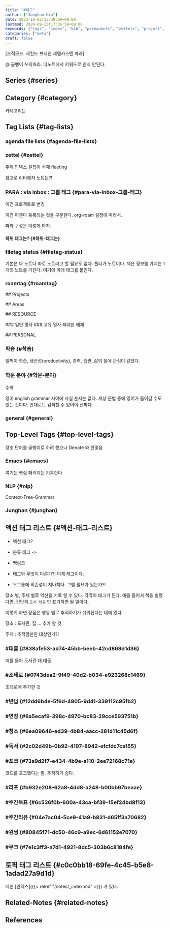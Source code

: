 ```yaml
---
title: "#태그"
author: ["Junghan Kim"]
date: 2023-10-05T13:39:00+09:00
lastmod: 2024-09-23T17:36:59+09:00
keywords: ["tags", "index", "bib", "permanents", "zettels", "project", "areas", "resources", "archives", "meta", "terms", "person", "private", "public", "textmaster", "health", "productivity", "writing", "trip", "travel", "journey", "family", "texteditor", "IDE", "racket", "SICP", "clojure", "lisp", "emacslisp", "clojurescript", "LSP", "usesthis", "tools", "reading", "orgmode", "debug", "awareness", "engineering", "parenting", "adventures", "authors", "blogging", "commerce", "course", "algorithm", "community", "creativity", "snippet", "vim", "games", "PKM", "movies", "opensource", "keybindings", "personal", "poetry", "ebook", "probability", "datalog", "database", "knowledge-graph", "problemsolving", "functionalprogramming", "bootcamp", "leetcode", "jhcode", "livecoding", "glossary", "formats", "mathjax", "publishers", "reflections", "reviews", "todayilearned", "indistractable", "indispensable", "uniqueness", "linter", "vale", "hangul", "offline", "dictionary", "people", "manual", "devdocs", "cheat", "tips", "grammar", "dotfiles", "template", "zettelkasten", "digitalgarden", "PARA", "BASB", "orgroam", "denote", "ekg", "bibliography", "enthusiast", "aggregator", "web-browser", "ubuntu", "latex", "sed", "ADHD", "spirituality", "timeline", "education", "stem", "learning", "spaced-repetition", "chromebook", "mathematics", "english", "Y2021", "Y2022", "Y2023", "Y2024", "emacs", "dired", "regex", "autocompletion", "NLP", "CFG", "junghan"]
categories: ["meta"]
draft: false
---
```


[조직모드: 세컨드 브레인 제텔카스텐 파라]

@ 골벵이 쓰지마라. 디노트에서 키워드로 인식 안된다.


## Series {#series}


## Category {#category}

카테고리는


## Tag Lists {#tag-lists}


### agenda file lists {#agenda-file-lists}


### zettel {#zettel}

주제 인덱스 길잡이 삭제 fleeting

참고로 리터레처 노트는?!


### PARA : via inbox : 그룹 태그 {#para-via-inbox-그룹-태그}

이건 프로젝트로 변경

이건 어젠다 등록되는 것을 구분한다. org-roam 설정에 따라서.

파라 구성은 이렇게 하자.


#### 하위 태그는? {#하위-태그는}


### filetag status {#filetag-status}

기본은 다 노트다 따로 노트라고 할 필요도 없다. 폴더가 노트이다. 책은 정보를 가지는 1 개의 노트를 가진다. 여기에 아래 태그를 붙인다.


### roamtag {#roamtag}

\## Projects

\## Areas

\## RESOURCE

\### 일반 명사 \### 고유 명사 최대한 배제

\## PERSONAL


### 학습 {#학습}

일찍이 학습, 생산성(productivity), 경력, 습관, 삶의 질에 관심이 깊었다.


### 학문 분야 {#학문-분야}

수학

영어 english grammar 사이에 사실 순서는 없다. 세상 문법 중에 영어가 들어갈 수도 있는 것이다. 반대로도 검색할 수 있어야 진짜다.


### general {#general}


## Top-Level Tags {#top-level-tags}



강조 단어를 골벵이로 하려 했으나 Denote 와 안맞음


### Emacs {#emacs}

여기는 핵심 패키지는 기록한다.


### NLP {#nlp}

Context-Free-Grammar


### Junghan {#junghan}


## 액션 태그 리스트 {#액션-태그-리스트}

-   액션 태그?
-   분류 태그 -&gt;
-   백링크

-   태그와 무엇이 다른가?! 이게 태그이다.
-   오그롬에 의존성이 지나치다. 그럴 필요가 있는가?!

장소 별, 주제 별로 액션을 기록 할 수 있다. 각각이 태그가 된다. 예를 들어서 책을 빌렸다면, 간단히 `도서 대출` 만 표기하면 될 일이다.

이렇게 하면 장점은 행동 별로 추적하기가 쉬워진다는 데에 있다.

장소
: 도서관, 집 ... 추가 할 것

주제
: 추적할만한 대상인가?!


### #대출 {#838afe53-ad74-45bb-beeb-42cd869d1d36}

예를 들어 도서관 대 대출


### #조테로 {#0743dea2-9f49-40d2-b034-e923268c1469}

조테로에 추가한 것


### #반납 {#12dd6b4e-5f6d-4905-9d41-339112c95fb2}


### #연장 {#6a5ecaf9-398c-4970-bc83-29cce593751b}


### #청소 {#6ea09646-ed39-4b84-aacc-281d11c45d6f}


### #독서 {#2c02d49b-0b92-4197-8942-efcfdc7ca155}


### #포크 {#73a9d2f7-e434-4b9e-a110-2ee72168c71e}

코드를 포크했다는 말. 추적하기 쉽다.


### #리포 {#b932e208-62a8-4dd8-a248-b00bb67beaae}


### #주간목표 {#6c536f0b-600a-43ca-bf39-15ef24bd8f13}


### #주간리뷰 {#04e7ac04-5ce9-41a9-b831-d65ff3a70682}


### #원씽 {#80845f71-dc50-46c9-a9ec-6d61152e7070}


### #무크 {#7e1c3ff3-a7d1-4921-8dc5-303b6c8184fe}


## 토픽 태그 리스트 {#c0c0bb18-69fe-4c45-b5e8-1adad27a9d1d}

메인 [인덱스]({{< relref "/notes/_index.md" >}}) 가 있다.


## Related-Notes {#related-notes}

## References

<style>.csl-entry{text-indent: -1.5em; margin-left: 1.5em;}</style><div class="csl-bib-body">
</div>
